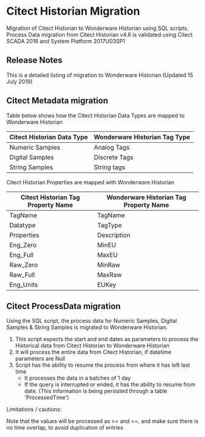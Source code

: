 # Citect Historian Migration
Migration of Citect Historian to Wonderware Historian using SQL scripts. Process Data migration from Citect Historian v4.6 is validated using Citect SCADA 2016 and System Platform 2017U03SP1

## Release Notes
This is a detailed listing of migration to Wonderware Historian (Updated 15 July 2019)

## Citect Metadata migration

Table below shows how the Citect Historian Data Types are mapped to Wonderware Historian

Citect Historian Data Type | Wonderware Historian Tag Type
------------ | -------------
Numeric Samples | Analog Tags
Digital Samples | Discrete Tags
String Samples | String tags

Citect Historian Properties are mapped with Wonderware Historian

Citect Historian Tag Property Name | Wonderware Historian Tag Property Name
------------ | -------------
TagName | TagName
Datatype | TagType
Properties | Description
Eng_Zero | MinEU
Eng_Full | MaxEU
Raw_Zero | MinRaw
Raw_Full | MaxRaw
Eng_Units | EUKey

## Citect ProcessData migration
Using the SQL script, the process data for Numeric Samples, Digital Samples & String Samples is migrated to Wonderware Historian.

1. This script expects the start and end dates as parameters to process the Historical data from Citect Historian to Wonderware Historian
1. It will process the entire data from Citect Historian, if datetime parameters are Null
1. Script has the ability to resume the process from where it has left last time
   * It processes the data in a batches of 1 day
   * If the query is interrupted or ended, it has the ability to resume from date. (This information is being persisted through a table 'ProcessedTime')

Limitations / cautions:

Note that the values will be processed as >= and <=, and make sure there is no time overlap, to avoid duplication of entries
